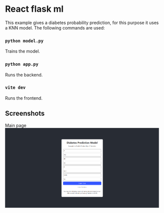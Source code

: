 # React flask ml
This example gives a diabetes probability prediction, for this purpose it uses a KNN model.
The following commands are used:

### `python model.py`
Trains the model.

### `python app.py`
Runs the backend.

### `vite dev`
Runs the frontend.

## Screenshots
Main page
![alt text](https://github.com/RMollinedo/react-flask-ml/blob/master/capture1.png)
